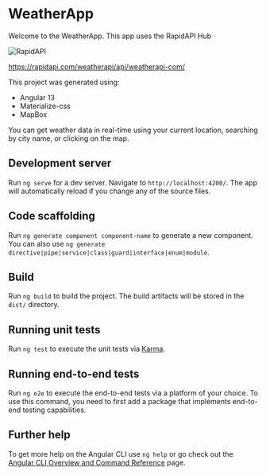 # WeatherApp

Welcome to the WeatherApp. This app uses the RapidAPI Hub

![RapidAPI](https://rapidapi.com/static-assets/default/logo-b4643c79-78eb-441f-9a22-5f5a43703896.svg)


https://rapidapi.com/weatherapi/api/weatherapi-com/


This project was generated using: 
- Angular 13
- Materialize-css
- MapBox

You can get weather data in real-time using your current location, searching by city name, or clicking on the map.

## Development server

Run `ng serve` for a dev server. Navigate to `http://localhost:4200/`. The app will automatically reload if you change any of the source files.

## Code scaffolding

Run `ng generate component component-name` to generate a new component. You can also use `ng generate directive|pipe|service|class|guard|interface|enum|module`.

## Build

Run `ng build` to build the project. The build artifacts will be stored in the `dist/` directory.

## Running unit tests

Run `ng test` to execute the unit tests via [Karma](https://karma-runner.github.io).

## Running end-to-end tests

Run `ng e2e` to execute the end-to-end tests via a platform of your choice. To use this command, you need to first add a package that implements end-to-end testing capabilities.

## Further help

To get more help on the Angular CLI use `ng help` or go check out the [Angular CLI Overview and Command Reference](https://angular.io/cli) page.
